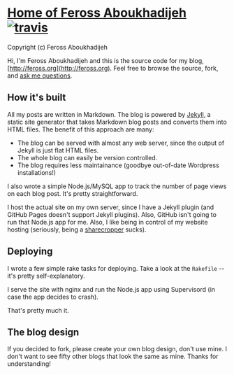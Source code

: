 # [Home of Feross Aboukhadijeh](http://feross.org) [![travis][travis-image]][travis-url]

[travis-image]: https://img.shields.io/travis/feross/feross.org/master.svg?style=flat
[travis-url]: https://travis-ci.org/feross/feross.org

Copyright (c) Feross Aboukhadijeh

Hi, I'm Feross Aboukhadijeh and this is the source code for my blog, [http://feross.org](http://feross.org). Feel free to browse the source, fork, and [ask me questions](https://twitter.com/feross).


## How it's built

All my posts are written in Markdown. The blog is powered by [Jekyll](http://github.com/mojombo/jekyll), a static site generator that takes Markdown blog posts and converts them into HTML files. The benefit of this approach are many:

- The blog can be served with almost any web server, since the output of Jekyll is just flat HTML files.
- The whole blog can easily be version controlled.
- The blog requires less maintainance (goodbye out-of-date Wordpress installations!)

I also wrote a simple Node.js/MySQL app to track the number of page views on each blog post. It's pretty straightforward.

I host the actual site on my own server, since I have a Jekyll plugin (and GitHub Pages doesn't support Jekyll plugins). Also, GitHub isn't going to run that Node.js app for me. Also, I like being in control of my website hosting (seriously, being a [sharecropper](http://www.tbray.org/ongoing/When/200x/2003/07/12/WebsThePlace) sucks).


## Deploying

I wrote a few simple rake tasks for deploying. Take a look at the `Rakefile` -- it's pretty self-explanatory.

I serve the site with nginx and run the Node.js app using Supervisord (in case the app decides to crash).

That's pretty much it.


## The blog design

If you decided to fork, please create your own blog design, don't use mine. I don't want to see fifty other blogs that look the same as mine. Thanks for understanding!

